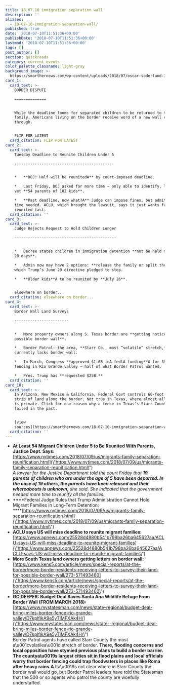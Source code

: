 ```yaml
---
title: 18.07.10 immigration separation wall
description: ''
aliases:
  - 18-07-10-immigration-separation-wall/
published: true
date: '2018-07-10T11:51:36+00:00'
publishDate: '2018-07-10T11:51:36+00:00'
lastmod: '2018-07-10T11:51:36+00:00'
tags: []
post_author: []
section: quickreads
category: current events
color_palette_classname: light-gray
background_image: >-
  https://smarthernews.com/wp-content/uploads/2018/07/oscar-soderlund-159361-unsplash-scaled.jpg
card_1:
  card_text: >-
    BORDER DISPUTE

    ==============


    While the deadline looms for separated children to be returned to their
    family, Americans living on the border receive word of a new wall coming
    through.


    FLIP FOR LATEST
  card_citation: FLIP FOR LATEST
card_2:
  card_text: >-
    Tuesday Deadline to Reunite Children Under 5

    --------------------------------------------


    *   **DOJ: Half will be reunitedA** by court-imposed deadline.

    *   Last Friday, DOJ asked for more time – only able to identify, locate &
    vet **54 parents of 102 kids**.

    *   **Past deadline, now what?A** Judge can impose fines, but admits more
    time needed. ACLU, which brought the lawsuit, says it just wants families
    reunited fast.
  card_citation: ''
card_3:
  card_text: >-
    Judge Rejects Request to Hold Children Longer

    ---------------------------------------------


    *   Decree states children in immigration detention **not be held more than
    20 days**.

    *   Admin now may have 2 options: **release the family or split them up** -A
    which Trump’s June 20 directive pledged to stop.

    *   **Older kids**A to be reunited by **July 26**.


    elsewhere on border...
  card_citation: elsewhere on border...
card_4:
  card_text: >-
    Border Wall Land Surveys

    ------------------------


    *   More property owners along S. Texas border are **getting notices for a
    possible border wall**.

    *   Border Patrol: the area, **Starr Co., most “volatile” stretch,**
    currently lacks border wall.

    *   In March, Congress **approved $1.6B inA fedlA funding**A for 33 miles of
    fencing in Rio Grande valley – half of what Border Patrol wanted.

    *   Pres. Trump has **requested $25B.**
  card_citation: ''
card_10:
  card_text: >-
    In Arizona, New Mexico & California, Federal Govt controls 60-foot wide
    strip of land along the border. Not true in Texas, where almost all property
    is private. Click for one reason why a fence in Texas's Starr County has
    failed in the past.


    [view
    sources](https://smarthernews.com/18-07-10-immigration-separation-wall/)
  card_citation: ''
---
```

*   **At Least 54 Migrant Children Under 5 to Be Reunited With Parents, Justice Dept. Says:**  
    [https://www.nytimes.com/2018/07/09/us/migrants-family-separation-reunification.html](\"https://www.nytimes.com/2018/07/09/us/migrants-family-separation-reunification.html\")  
    _A lawyer for the Justice Department told the court Friday that **19 parents of children who are under the age of 5 have been deported. In the case of 19 others, the parents have been released and their whereabouts is unknown,** she said. She indicated that the government needed more time to reunify all the families._
*   ****Federal Judge Rules that Trump Administration Cannot Hold Migrant Families in Long-Term Detention:  
    ****[https://www.nytimes.com/2018/07/09/us/migrants-family-separation-reunification.html](\"https://www.nytimes.com/2018/07/09/us/migrants-family-separation-reunification.html\")
*   **ACLU says US will miss deadline to reunite migrant families:**  
    [https://www.apnews.com/25528d4880b541b798ba26ba645627aa/ACLU-says-US-will-miss-deadline-to-reunite-migrant-families](\"https://www.apnews.com/25528d4880b541b798ba26ba645627aa/ACLU-says-US-will-miss-deadline-to-reunite-migrant-families\")
*   **More South Texas land owners getting letters on border wall:**  
    [https://www.kens5.com/article/news/special-reports/at-the-border/more-border-residents-receiving-letters-to-survey-their-land-for-possible-border-wall/273-571493460](\"https://www.kens5.com/article/news/special-reports/at-the-border/more-border-residents-receiving-letters-to-survey-their-land-for-possible-border-wall/273-571493460\")
*   **GO DEEPER: Budget Deal Saves Santa Ana Wildlife Refuge From Border Wall (FROM MARCH 2018):**  
    [https://www.mystatesman.com/news/state–regional/budget-deal-bring-miles-border-fence-rio-grande-valley/D7kplfIkA9e5yTlMFXAk4H/](\"https://www.mystatesman.com/news/state--regional/budget-deal-bring-miles-border-fence-rio-grande-valley/D7kplfIkA9e5yTlMFXAk4H/\")  
    Border Patrol agents have called Starr County the most a\\u001cvolatilea\\u001d stretch of border. **There, flooding concerns and local opposition have stymied previous plans to build a border barrier. The countya\\u0019s largest cities sit in flood plains and local officials worry that border fencing could trap floodwaters in places like Roma after heavy rains.A** Ita\\u0019s not clear where in Starr County the border wall would go, but Border Patrol leaders have told the Statesman that the 500 or so agents who patrol the county are woefully understaffed.